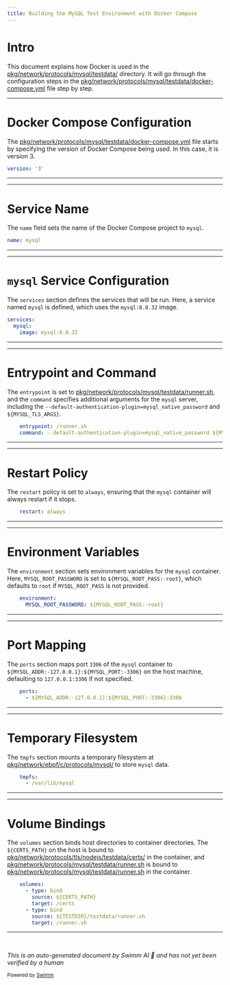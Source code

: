 ```yaml
---
title: Building the MySQL Test Environment with Docker Compose
---
```

# Intro

This document explains how Docker is used in the <SwmPath>[pkg/network/protocols/mysql/testdata/](pkg/network/protocols/mysql/testdata/)</SwmPath> directory. It will go through the configuration steps in the <SwmPath>[pkg/network/protocols/mysql/testdata/docker-compose.yml](pkg/network/protocols/mysql/testdata/docker-compose.yml)</SwmPath> file step by step.

<SwmSnippet path="/pkg/network/protocols/mysql/testdata/docker-compose.yml" line="1">

---

# Docker Compose Configuration

The <SwmPath>[pkg/network/protocols/mysql/testdata/docker-compose.yml](pkg/network/protocols/mysql/testdata/docker-compose.yml)</SwmPath> file starts by specifying the version of Docker Compose being used. In this case, it is version 3.

```yaml
version: '3'
```

---

</SwmSnippet>

<SwmSnippet path="/pkg/network/protocols/mysql/testdata/docker-compose.yml" line="2">

---

# Service Name

The <SwmToken path="pkg/network/protocols/mysql/testdata/docker-compose.yml" pos="2:0:0" line-data="name: mysql">`name`</SwmToken> field sets the name of the Docker Compose project to <SwmToken path="pkg/network/protocols/mysql/testdata/docker-compose.yml" pos="2:3:3" line-data="name: mysql">`mysql`</SwmToken>.

```yaml
name: mysql
```

---

</SwmSnippet>

<SwmSnippet path="/pkg/network/protocols/mysql/testdata/docker-compose.yml" line="3">

---

# <SwmToken path="pkg/network/protocols/mysql/testdata/docker-compose.yml" pos="4:1:1" line-data="  mysql:">`mysql`</SwmToken> Service Configuration

The <SwmToken path="pkg/network/protocols/mysql/testdata/docker-compose.yml" pos="3:0:0" line-data="services:">`services`</SwmToken> section defines the services that will be run. Here, a service named <SwmToken path="pkg/network/protocols/mysql/testdata/docker-compose.yml" pos="4:1:1" line-data="  mysql:">`mysql`</SwmToken> is defined, which uses the <SwmToken path="pkg/network/protocols/mysql/testdata/docker-compose.yml" pos="5:4:10" line-data="    image: mysql:8.0.32">`mysql:8.0.32`</SwmToken> image.

```yaml
services:
  mysql:
    image: mysql:8.0.32
```

---

</SwmSnippet>

<SwmSnippet path="/pkg/network/protocols/mysql/testdata/docker-compose.yml" line="6">

---

# Entrypoint and Command

The <SwmToken path="pkg/network/protocols/mysql/testdata/docker-compose.yml" pos="6:1:1" line-data="    entrypoint: /runner.sh">`entrypoint`</SwmToken> is set to <SwmPath>[pkg/network/protocols/mysql/testdata/runner.sh](pkg/network/protocols/mysql/testdata/runner.sh)</SwmPath>, and the <SwmToken path="pkg/network/protocols/mysql/testdata/docker-compose.yml" pos="7:1:1" line-data="    command: --default-authentication-plugin=mysql_native_password ${MYSQL_TLS_ARGS}">`command`</SwmToken> specifies additional arguments for the <SwmToken path="pkg/network/protocols/mysql/testdata/docker-compose.yml" pos="2:3:3" line-data="name: mysql">`mysql`</SwmToken> server, including the <SwmToken path="pkg/network/protocols/mysql/testdata/docker-compose.yml" pos="7:4:11" line-data="    command: --default-authentication-plugin=mysql_native_password ${MYSQL_TLS_ARGS}">`--default-authentication-plugin=mysql_native_password`</SwmToken> and <SwmToken path="pkg/network/protocols/mysql/testdata/docker-compose.yml" pos="7:13:16" line-data="    command: --default-authentication-plugin=mysql_native_password ${MYSQL_TLS_ARGS}">`${MYSQL_TLS_ARGS}`</SwmToken>.

```yaml
    entrypoint: /runner.sh
    command: --default-authentication-plugin=mysql_native_password ${MYSQL_TLS_ARGS}
```

---

</SwmSnippet>

<SwmSnippet path="/pkg/network/protocols/mysql/testdata/docker-compose.yml" line="8">

---

# Restart Policy

The <SwmToken path="pkg/network/protocols/mysql/testdata/docker-compose.yml" pos="8:1:1" line-data="    restart: always">`restart`</SwmToken> policy is set to <SwmToken path="pkg/network/protocols/mysql/testdata/docker-compose.yml" pos="8:4:4" line-data="    restart: always">`always`</SwmToken>, ensuring that the <SwmToken path="pkg/network/protocols/mysql/testdata/docker-compose.yml" pos="2:3:3" line-data="name: mysql">`mysql`</SwmToken> container will always restart if it stops.

```yaml
    restart: always
```

---

</SwmSnippet>

<SwmSnippet path="/pkg/network/protocols/mysql/testdata/docker-compose.yml" line="9">

---

# Environment Variables

The <SwmToken path="pkg/network/protocols/mysql/testdata/docker-compose.yml" pos="9:1:1" line-data="    environment:">`environment`</SwmToken> section sets environment variables for the <SwmToken path="pkg/network/protocols/mysql/testdata/docker-compose.yml" pos="2:3:3" line-data="name: mysql">`mysql`</SwmToken> container. Here, <SwmToken path="pkg/network/protocols/mysql/testdata/docker-compose.yml" pos="10:1:1" line-data="      MYSQL_ROOT_PASSWORD: ${MYSQL_ROOT_PASS:-root}">`MYSQL_ROOT_PASSWORD`</SwmToken> is set to <SwmToken path="pkg/network/protocols/mysql/testdata/docker-compose.yml" pos="10:4:9" line-data="      MYSQL_ROOT_PASSWORD: ${MYSQL_ROOT_PASS:-root}">`${MYSQL_ROOT_PASS:-root}`</SwmToken>, which defaults to <SwmToken path="pkg/network/protocols/mysql/testdata/docker-compose.yml" pos="10:8:8" line-data="      MYSQL_ROOT_PASSWORD: ${MYSQL_ROOT_PASS:-root}">`root`</SwmToken> if <SwmToken path="pkg/network/protocols/mysql/testdata/docker-compose.yml" pos="10:6:6" line-data="      MYSQL_ROOT_PASSWORD: ${MYSQL_ROOT_PASS:-root}">`MYSQL_ROOT_PASS`</SwmToken> is not provided.

```yaml
    environment:
      MYSQL_ROOT_PASSWORD: ${MYSQL_ROOT_PASS:-root}
```

---

</SwmSnippet>

<SwmSnippet path="/pkg/network/protocols/mysql/testdata/docker-compose.yml" line="11">

---

# Port Mapping

The <SwmToken path="pkg/network/protocols/mysql/testdata/docker-compose.yml" pos="11:1:1" line-data="    ports:">`ports`</SwmToken> section maps port <SwmToken path="pkg/network/protocols/mysql/testdata/docker-compose.yml" pos="12:19:19" line-data="      - ${MYSQL_ADDR:-127.0.0.1}:${MYSQL_PORT:-3306}:3306">`3306`</SwmToken> of the <SwmToken path="pkg/network/protocols/mysql/testdata/docker-compose.yml" pos="2:3:3" line-data="name: mysql">`mysql`</SwmToken> container to <SwmToken path="pkg/network/protocols/mysql/testdata/docker-compose.yml" pos="12:3:20" line-data="      - ${MYSQL_ADDR:-127.0.0.1}:${MYSQL_PORT:-3306}:3306">`${MYSQL_ADDR:-127.0.0.1}:${MYSQL_PORT:-3306}`</SwmToken> on the host machine, defaulting to `127.0.0.1:3306` if not specified.

```yaml
    ports:
      - ${MYSQL_ADDR:-127.0.0.1}:${MYSQL_PORT:-3306}:3306
```

---

</SwmSnippet>

<SwmSnippet path="/pkg/network/protocols/mysql/testdata/docker-compose.yml" line="13">

---

# Temporary Filesystem

The <SwmToken path="pkg/network/protocols/mysql/testdata/docker-compose.yml" pos="13:1:1" line-data="    tmpfs:">`tmpfs`</SwmToken> section mounts a temporary filesystem at <SwmPath>[pkg/network/ebpf/c/protocols/mysql/](pkg/network/ebpf/c/protocols/mysql/)</SwmPath> to store <SwmToken path="pkg/network/protocols/mysql/testdata/docker-compose.yml" pos="14:8:8" line-data="      - /var/lib/mysql">`mysql`</SwmToken> data.

```yaml
    tmpfs:
      - /var/lib/mysql
```

---

</SwmSnippet>

<SwmSnippet path="/pkg/network/protocols/mysql/testdata/docker-compose.yml" line="15">

---

# Volume Bindings

The <SwmToken path="pkg/network/protocols/mysql/testdata/docker-compose.yml" pos="15:1:1" line-data="    volumes:">`volumes`</SwmToken> section binds host directories to container directories. The <SwmToken path="pkg/network/protocols/mysql/testdata/docker-compose.yml" pos="17:4:7" line-data="        source: ${CERTS_PATH}">`${CERTS_PATH}`</SwmToken> on the host is bound to <SwmPath>[pkg/network/protocols/tls/nodejs/testdata/certs/](pkg/network/protocols/tls/nodejs/testdata/certs/)</SwmPath> in the container, and <SwmPath>[pkg/network/protocols/mysql/testdata/runner.sh](pkg/network/protocols/mysql/testdata/runner.sh)</SwmPath> is bound to <SwmPath>[pkg/network/protocols/mysql/testdata/runner.sh](pkg/network/protocols/mysql/testdata/runner.sh)</SwmPath> in the container.

```yaml
    volumes:
      - type: bind
        source: ${CERTS_PATH}
        target: /certs
      - type: bind
        source: ${TESTDIR}/testdata/runner.sh
        target: /runner.sh
```

---

</SwmSnippet>

&nbsp;

*This is an auto-generated document by Swimm AI 🌊 and has not yet been verified by a human*

<SwmMeta version="3.0.0" repo-id="Z2l0aHViJTNBJTNBZGF0YWRvZy1hZ2VudCUzQSUzQVN3aW1tLURlbW8=" repo-name="datadog-agent"><sup>Powered by [Swimm](/)</sup></SwmMeta>
